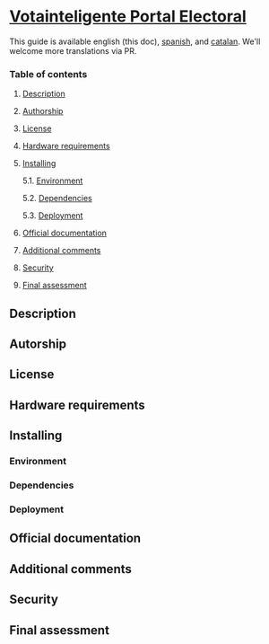 # [Votainteligente Portal Electoral](https://github.com/ciudadanointeligente/votainteligente-portal-electoral)

This guide is available english (this doc), [spanish](README.md), and [catalan](README_cat.md). We'll welcome more translations via PR.

### Table of contents
1. [ Description ](#desc)
2. [ Authorship ](#authorship)
3. [ License ](#license)
4. [ Hardware requirements ](#reqs)
5. [ Installing ](#install)

	5.1. [ Environment ](#env) 
	
	5.2. [ Dependencies ](#deps)
	
	5.3. [ Deployment ](#deploy)


	
6. [ Official documentation ](#docs)
7. [ Additional comments ](#comms)
8. [ Security ](#sec)
9. [ Final assessment ](#val)

<a name="desc"></a>
## Description
<a name="authorship"></a>
## Autorship
<a name="license"></a>
## License
<a name="reqs"></a>
## Hardware requirements
<a name="install"></a>
## Installing
<a name="env"></a>
### Environment
<a name="deps"></a>
### Dependencies
<a name="deploy"></a>
### Deployment
<a name="docs"></a>
## Official documentation
<a name="comms"></a>
## Additional comments
<a name="sec"></a>
## Security
<a name="val"></a>
## Final assessment